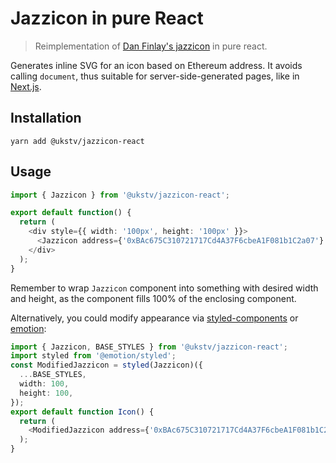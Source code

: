 # Jazzicon in pure React

> Reimplementation of [Dan Finlay's jazzicon](https://github.com/danfinlay/jazzicon) in pure react.

Generates inline SVG for an icon based on Ethereum address. It avoids calling `document`, thus suitable for server-side-generated pages, like in [Next.js](https://nextjs.org).

## Installation

```
yarn add @ukstv/jazzicon-react
```

## Usage

```typescript jsx
import { Jazzicon } from '@ukstv/jazzicon-react';

export default function() {
  return (
    <div style={{ width: '100px', height: '100px' }}>
      <Jazzicon address={'0xBAc675C310721717Cd4A37F6cbeA1F081b1C2a07'} />
    </div>
  );
}
```

Remember to wrap `Jazzicon` component into something with desired width and height, as the component fills 100% of the enclosing component.

Alternatively, you could modify appearance via [styled-components](https://styled-components.com) or [emotion](https://emotion.sh):

```typescript jsx
import { Jazzicon, BASE_STYLES } from '@ukstv/jazzicon-react';
import styled from '@emotion/styled';
const ModifiedJazzicon = styled(Jazzicon)({
  ...BASE_STYLES,
  width: 100,
  height: 100,
});
export default function Icon() {
  return (
    <ModifiedJazzicon address={'0xBAc675C310721717Cd4A37F6cbeA1F081b1C2a07'} />
  );
}
```
